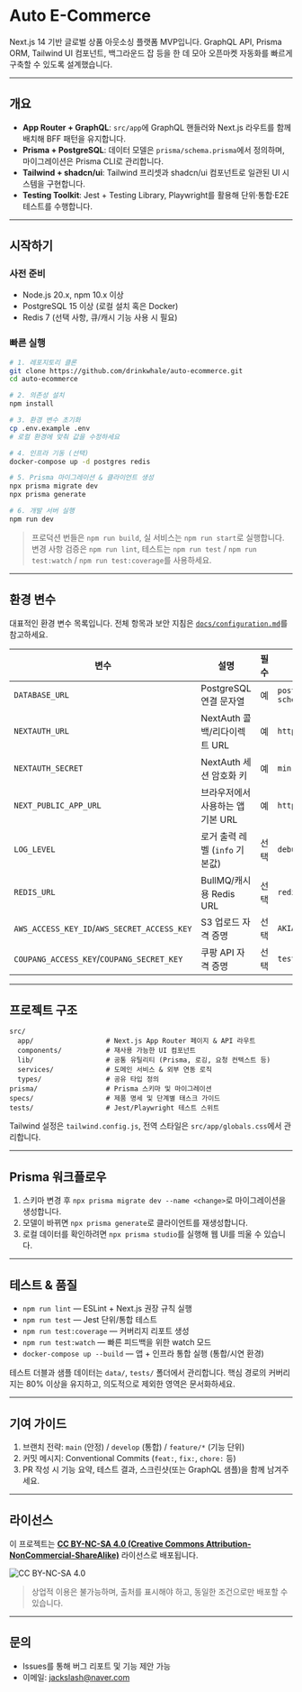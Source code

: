 # Auto E-Commerce

Next.js 14 기반 글로벌 상품 아웃소싱 플랫폼 MVP입니다. GraphQL API, Prisma ORM, Tailwind UI 컴포넌트, 백그라운드 잡 등을 한 데 모아 오픈마켓 자동화를 빠르게 구축할 수 있도록 설계했습니다.

---

## 개요

- **App Router + GraphQL**: `src/app`에 GraphQL 핸들러와 Next.js 라우트를 함께 배치해 BFF 패턴을 유지합니다.
- **Prisma + PostgreSQL**: 데이터 모델은 `prisma/schema.prisma`에서 정의하며, 마이그레이션은 Prisma CLI로 관리합니다.
- **Tailwind + shadcn/ui**: Tailwind 프리셋과 shadcn/ui 컴포넌트로 일관된 UI 시스템을 구현합니다.
- **Testing Toolkit**: Jest + Testing Library, Playwright를 활용해 단위·통합·E2E 테스트를 수행합니다.

---

## 시작하기

### 사전 준비
- Node.js 20.x, npm 10.x 이상
- PostgreSQL 15 이상 (로컬 설치 혹은 Docker)
- Redis 7 (선택 사항, 큐/캐시 기능 사용 시 필요)

### 빠른 실행
```bash
# 1. 레포지토리 클론
git clone https://github.com/drinkwhale/auto-ecommerce.git
cd auto-ecommerce

# 2. 의존성 설치
npm install

# 3. 환경 변수 초기화
cp .env.example .env
# 로컬 환경에 맞춰 값을 수정하세요

# 4. 인프라 기동 (선택)
docker-compose up -d postgres redis

# 5. Prisma 마이그레이션 & 클라이언트 생성
npx prisma migrate dev
npx prisma generate

# 6. 개발 서버 실행
npm run dev
```

> 프로덕션 번들은 `npm run build`, 실 서비스는 `npm run start`로 실행합니다. 변경 사항 검증은 `npm run lint`, 테스트는 `npm run test` / `npm run test:watch` / `npm run test:coverage`를 사용하세요.

---

## 환경 변수

대표적인 환경 변수 목록입니다. 전체 항목과 보안 지침은 [`docs/configuration.md`](docs/configuration.md)를 참고하세요.

| 변수 | 설명 | 필수 | 예시 |
| --- | --- | --- | --- |
| `DATABASE_URL` | PostgreSQL 연결 문자열 | 예 | `postgresql://postgres:password@localhost:5432/auto_ecommerce?schema=public` |
| `NEXTAUTH_URL` | NextAuth 콜백/리다이렉트 URL | 예 | `http://localhost:3000` |
| `NEXTAUTH_SECRET` | NextAuth 세션 암호화 키 | 예 | `min-32-character-secret` |
| `NEXT_PUBLIC_APP_URL` | 브라우저에서 사용하는 앱 기본 URL | 예 | `http://localhost:3000` |
| `LOG_LEVEL` | 로거 출력 레벨 (`info` 기본값) | 선택 | `debug` |
| `REDIS_URL` | BullMQ/캐시용 Redis URL | 선택 | `redis://localhost:6379` |
| `AWS_ACCESS_KEY_ID`/`AWS_SECRET_ACCESS_KEY` | S3 업로드 자격 증명 | 선택 | `AKIA...` |
| `COUPANG_ACCESS_KEY`/`COUPANG_SECRET_KEY` | 쿠팡 API 자격 증명 | 선택 | `test_key` |

---

## 프로젝트 구조

```text
src/
  app/                  # Next.js App Router 페이지 & API 라우트
  components/           # 재사용 가능한 UI 컴포넌트
  lib/                  # 공통 유틸리티 (Prisma, 로깅, 요청 컨텍스트 등)
  services/             # 도메인 서비스 & 외부 연동 로직
  types/                # 공유 타입 정의
prisma/                 # Prisma 스키마 및 마이그레이션
specs/                  # 제품 명세 및 단계별 태스크 가이드
tests/                  # Jest/Playwright 테스트 스위트
```

Tailwind 설정은 `tailwind.config.js`, 전역 스타일은 `src/app/globals.css`에서 관리합니다.

---

## Prisma 워크플로우

1. 스키마 변경 후 `npx prisma migrate dev --name <change>`로 마이그레이션을 생성합니다.
2. 모델이 바뀌면 `npx prisma generate`로 클라이언트를 재생성합니다.
3. 로컬 데이터를 확인하려면 `npx prisma studio`를 실행해 웹 UI를 띄울 수 있습니다.

---

## 테스트 & 품질

- `npm run lint` — ESLint + Next.js 권장 규칙 실행
- `npm run test` — Jest 단위/통합 테스트
- `npm run test:coverage` — 커버리지 리포트 생성
- `npm run test:watch` — 빠른 피드백을 위한 watch 모드
- `docker-compose up --build` — 앱 + 인프라 통합 실행 (통합/시연 환경)

테스트 더블과 샘플 데이터는 `data/`, `tests/` 폴더에서 관리합니다. 핵심 경로의 커버리지는 80% 이상을 유지하고, 의도적으로 제외한 영역은 문서화하세요.

---

## 기여 가이드

1. 브랜치 전략: `main` (안정) / `develop` (통합) / `feature/*` (기능 단위)
2. 커밋 메시지: Conventional Commits (`feat:`, `fix:`, `chore:` 등)
3. PR 작성 시 기능 요약, 테스트 결과, 스크린샷(또는 GraphQL 샘플)을 함께 남겨주세요.

---

## 라이선스

이 프로젝트는 **[CC BY-NC-SA 4.0 (Creative Commons Attribution-NonCommercial-ShareAlike)](https://creativecommons.org/licenses/by-nc-sa/4.0/deed.ko)** 라이선스로 배포됩니다.

![CC BY-NC-SA 4.0](https://licensebuttons.net/l/by-nc-sa/4.0/88x31.png)

> 상업적 이용은 불가능하며, 출처를 표시해야 하고, 동일한 조건으로만 배포할 수 있습니다.

---

## 문의

- Issues를 통해 버그 리포트 및 기능 제안 가능
- 이메일: jackslash@naver.com
